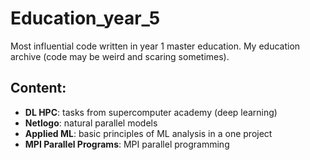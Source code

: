 # Education_year_5

Most influential code written in year 1 master education. My education archive (code may be weird and scaring sometimes).

## Content:
* **DL HPC**: tasks from supercomputer academy (deep learning)
* **Netlogo**: natural parallel models
* **Applied ML**: basic principles of ML analysis in a one project
* **MPI Parallel Programs**: MPI parallel programming